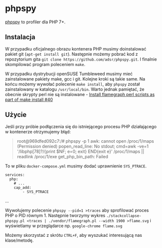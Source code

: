 # phpspy

[phpspy](https://github.com/adsr/phpspy) to profiler dla PHP 7+.

## Instalacja

W przypadku oficjalnego obrazu kontenera PHP musimy doinstalować pakiet git (`apt-get install git`).
Następnie możemy pobrać kod z repozytorium gita `git clone https://github.com/adsr/phpspy.git`.
I finalnie skompilować program poleceniem `make`.

W przypadku dystrybucji openSUSE Tumbleweed musimy mieć zainstalowane pakiety make, gcc i git.
Kolejne kroki są takie same. Na końcu możemy wywołać polecenie `make install`, aby `phpspy` został zainstalowany w katalogu `/usr/local/bin`.
Warto jednak pamiętać, że obecnie skrypty perl nie są instalowane - [Install flamegraph perl scripts as part of make install #40](https://github.com/adsr/phpspy/pull/40)

## Użycie

Jeśli przy próbie podłączenia się do istniejącego procesu PHP działającego w kontenerze otrzymujemy błąd:

> root@969dfed092c7:/# phpspy -p 1
> awk: cannot open /proc/1/maps (Permission denied)
> popen_read_line: No stdout; cmd=awk -ve=1 '/libphp[78]?/{print $NF; e=0; exit} END{exit e}' /proc/1/maps || readlink /proc/1/exe
> get_php_bin_path: Failed

To w pliku `docker-compose.yml` musimy dodać uprawnienie `SYS_PTRACE`.

```
services:
  php:
    # ...
    cap_add:
        - SYS_PTRACE
```

...

Wywołujemy polecenie `phpspy --pid=1 >traces` aby sprofilować proces PHP o PID równym 1.
Następnie tworzymy wykres `./stackcollapse-phpspy.pl <traces | ./vendor/flamegraph.pl --width 1900 >flame.svg`
i wyświetlamy w przeglądarce np. `google-chrome flame.svg`

Możemy skorzystać z skrótu `CTRL+F`, aby wyszukać interesującą nas klase/metodę.
